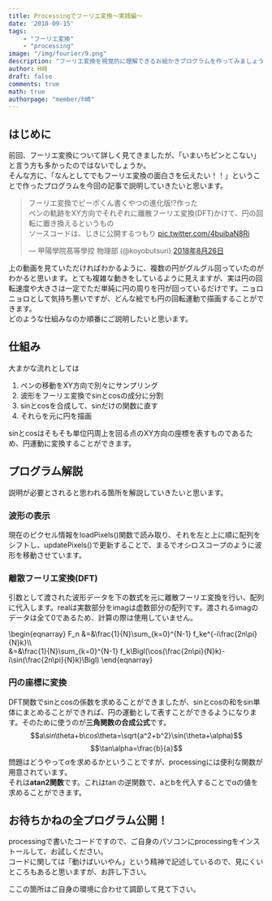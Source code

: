 ```yaml
---
title: Processingでフーリエ変換〜実践編〜
date: '2018-09-15'
tags:
    - "フーリエ変換"
    - "processing"
image: "/img/fourier/9.png"
description: "フーリエ変換を視覚的に理解できるお絵かきプログラムを作ってみましょう！"
author: H﨑
draft: false
comments: true
math: true
authorpage: "member/h崎"
---
```


## はじめに
前回、フーリエ変換について詳しく見てきましたが、「いまいちピンとこない」と言う方も多かったのではないでしょうか。  
そんな方に、「なんとしてでもフーリエ変換の面白さを伝えたい！！」ということで作ったプログラムを今回の記事で説明していきたいと思います。

<blockquote class="twitter-tweet" data-lang="ja"><p lang="ja" dir="ltr">フーリエ変換でピーポくん書くやつの進化版!?作った<br>ペンの軌跡をXY方向でそれぞれに離散フーリエ変換(DFT)かけて、円の回転に置き換えるというもの<br>ソースコードは、じきに公開するつもり <a href="https://t.co/4buibaN8Ri">pic.twitter.com/4buibaN8Ri</a></p>&mdash; 甲陽學院髙等學挍 物理部 (@koyobutsuri) <a href="https://twitter.com/koyobutsuri/status/1033577694498238464?ref_src=twsrc%5Etfw">2018年8月26日</a></blockquote> <script async src="https://platform.twitter.com/widgets.js" charset="utf-8"></script>


上の動画を見ていただければわかるように、複数の円がグルグル回っていたのがわかると思います。とても複雑な動きをしているように見えますが、実は円の回転速度や大きさは一定でただ単純に円の周りを円が回っているだけです。ニョロニョロとして気持ち悪いですが、どんな絵でも円の回転運動で描画することができます。  
どのような仕組みなのか順番にご説明したいと思います。


## 仕組み
大まかな流れとしては  

1. ペンの移動をXY方向で別々にサンプリング  
2. 波形をフーリエ変換でsinとcosの成分に分割  
3. sinとcosを合成して、sinだけの関数に直す  
4. それらを元に円を描画  

sinとcosはそもそも単位円周上を回る点のXY方向の座標を表すものであるため、円運動に変換することができます。

## プログラム解説
説明が必要とされると思われる箇所を解説していきたいと思います。  

### 波形の表示
<script src="https://gist.github.com/hamataku/43985b256b3cae17c4d4bdeb5d8f3e37.js"></script>
現在のピクセル情報をloadPixels()関数で読み取り、それを左と上に順に配列をシフトし、updatePixels()で更新することで、まるでオシロスコープのように波形を移動させています。


### 離散フーリエ変換(DFT)
<script src="https://gist.github.com/hamataku/bf80143d858f6d9729ed8b1e64dcb984.js"></script>
引数として渡された波形データを下の数式を元に離散フーリエ変換を行い、配列に代入します。realは実数部分をimagは虚数部分の配列です。渡されるimagのデータは全て0であるため、計算の際は使用していません。

\begin{eqnarray}
F\_n &=&\frac{1}{N}\sum\_{k=0}^{N-1} f\_ke^{-i\frac{2n\pi}{N}k}\\\\\
     &=&\frac{1}{N}\sum\_{k=0}^{N-1} f\_k\Bigl(\cos(\frac{2n\pi}{N}k)-i\sin(\frac{2n\pi}{N}k)\Bigl)
\end{eqnarray}

### 円の座標に変換

<script src="https://gist.github.com/hamataku/432c34266ff46f166adc976b4efe9736.js"></script>
DFT関数でsinとcosの係数を求めることができましたが、sinとcosの和をsin単体にまとめることができれば、円の運動として表すことができるようになります。そのために使うのが**三角関数の合成公式**です。
$$a\sin\theta+b\cos\theta=\sqrt{a^2+b^2}\sin(\theta+\alpha)$$
$$\tan\alpha=\frac{b}{a}$$
問題はどうやって$\alpha$を求めるかということですが、processingには便利な関数が用意されています。  
それは**atan2関数**です。これは$\tan$の逆関数で、aとbを代入することでαの値を求めることができます。

## お待ちかねの全プログラム公開！
<script src="https://gist.github.com/hamataku/7da767bdd1953763fe15eb51446d6c16.js"></script>
processingで書いたコードですので、ご自身のパソコンにprocessingをインストールして、お試しください。  
コードに関しては「動けばいいやん」という精神で記述しているので、見にくいところもあると思いますが、お許し下さい。

ここの箇所はご自身の環境に合わせて調節して見て下さい。
